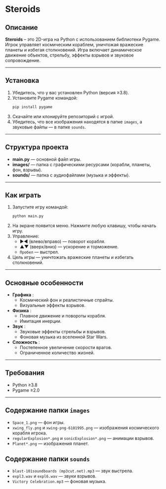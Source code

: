 # Steroids

## Описание

**Steroids** – это 2D-игра на Python с использованием библиотеки Pygame. Игрок управляет космическим кораблем, уничтожая вражеские планеты и избегая столкновений. Игра включает динамическое движение объектов, стрельбу, эффекты взрывов и звуковое сопровождение.

---

## Установка

1. Убедитесь, что у вас установлен Python (версия ≥3.8).
2. Установите Pygame командой:
   ```bash
   pip install pygame
   ```
3. Скачайте или клонируйте репозиторий с игрой.
4. Убедитесь, что все изображения находятся в папке `images`, а звуковые файлы — в папке `sounds`.

---

## Структура проекта

* **main.py** — основной файл игры.
* **images/** — папка с графическими ресурсами (корабли, планеты, фон, взрывы).
* **sounds/** — папка с аудиофайлами (музыка и эффекты).

---

## Как играть

1. Запустите игру командой:
   ```bash
   python main.py
   ```
2. На экране появится меню. Нажмите любую клавишу, чтобы начать игру.
3. Управление:
   * ▶◀ (влево/вправо) — поворот корабля.
   * ▲▼ (вверх/вниз) — ускорение и торможение.
   * `Пробел` — выстрел.
4. Цель игры — уничтожать вражеские планеты и избегать столкновений.

---

## Основные особенности

* **Графика** :
  * Космический фон и реалистичные спрайты.
  * Визуальные эффекты взрывов.
* **Физика** :
  * Плавное движение и повороты корабля.
  * Имитация инерции.
* **Звук** :
  * Звуковые эффекты стрельбы и взрывов.
  * Фоновая музыка из вселенной Star Wars.
* **Сложность** :
  * Постепенное увеличение скорости врагов.
  * Ограниченное количество жизней.

---

## Требования

* Python ≥3.8
* Pygame ≥2.0

---

## Содержание папки `images`

* `Space_1.png` — фон игры.
* `xwing_fly.png` и `xwing-png-6101995.png` — изображения космического корабля игрока.
* `regularExplosion*.png` и `sonicExplosion*.png` — анимации взрывов.
* `Planet*.png` — изображения планет.

## Содержание папки `sounds`

* `blast-101soundboards (mp3cut.net).mp3` — звук выстрела.
* `expl3.wav` и `expl6.wav` — звуки взрывов.
* `Victory Celebration.mp3` — фоновая музыка.
